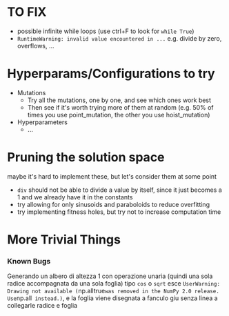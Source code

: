 # TO FIX
- possible infinite while loops (use ctrl+F to look for `while True`)
- `RuntimeWarning: invalid value encountered in ...` e.g. divide by zero, overflows, ...

# Hyperparams/Configurations to try
- Mutations
    - Try all the mutations, one by one, and see which ones work best
    - Then see if it's worth trying more of them at random (e.g. 50% of times you use point_mutation, the other you use hoist_mutation)
- Hyperparameters
    - ...

# Pruning the solution space
maybe it's hard to implement these, but let's consider them at some point
- `div` should not be able to divide a value by itself, since it just becomes a 1 and we already have it in the constants
- try allowing for only sinusoids and paraboloids to reduce overfitting
- try implementing fitness holes, but try not to increase computation time


# More Trivial Things  
### Known Bugs  
Generando un albero di altezza 1 con operazione unaria (quindi una sola radice accompagnata da una sola foglia) tipo `cos` o `sqrt` esce `UserWarning: Drawing not available (`np.alltrue` was removed in the NumPy 2.0 release. Use `np.all` instead.)`, e la foglia viene disegnata a fanculo giu senza linea a collegarle radice e foglia